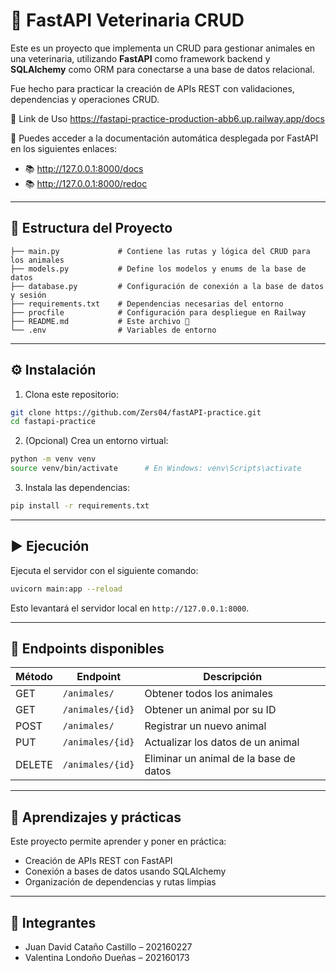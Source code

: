 # 🐾 FastAPI Veterinaria CRUD

Este es un proyecto que implementa un CRUD para gestionar animales en una veterinaria, utilizando **FastAPI** como framework backend y **SQLAlchemy** como ORM para conectarse a una base de datos relacional.

Fue hecho para practicar la creación de APIs REST con validaciones, dependencias y operaciones CRUD.

🔗 Link de Uso
https://fastapi-practice-production-abb6.up.railway.app/docs

🔗 Puedes acceder a la documentación automática desplegada por FastAPI en los siguientes enlaces:

- 📚 http://127.0.0.1:8000/docs
- 📚 http://127.0.0.1:8000/redoc

---

## 📁 Estructura del Proyecto

```
├── main.py             # Contiene las rutas y lógica del CRUD para los animales
├── models.py           # Define los modelos y enums de la base de datos
├── database.py         # Configuración de conexión a la base de datos y sesión
├── requirements.txt    # Dependencias necesarias del entorno
├── procfile            # Configuración para despliegue en Railway
├── README.md           # Este archivo 📘
└── .env                # Variables de entorno 
```

---

## ⚙️ Instalación

1. Clona este repositorio:

```bash
git clone https://github.com/Zers04/fastAPI-practice.git
cd fastapi-practice
```

2. (Opcional) Crea un entorno virtual:

```bash
python -m venv venv
source venv/bin/activate      # En Windows: venv\Scripts\activate
```

3. Instala las dependencias:

```bash
pip install -r requirements.txt
```

---

## ▶️ Ejecución

Ejecuta el servidor con el siguiente comando:

```bash
uvicorn main:app --reload
```

Esto levantará el servidor local en `http://127.0.0.1:8000`.

---

## 🔁 Endpoints disponibles

| Método | Endpoint               | Descripción                             |
|--------|------------------------|-----------------------------------------|
| GET    | `/animales/`           | Obtener todos los animales              |
| GET    | `/animales/{id}`       | Obtener un animal por su ID             |
| POST   | `/animales/`           | Registrar un nuevo animal               |
| PUT    | `/animales/{id}`       | Actualizar los datos de un animal       |
| DELETE | `/animales/{id}`       | Eliminar un animal de la base de datos  |

---

## 🧠 Aprendizajes y prácticas

Este proyecto permite aprender y poner en práctica:

- Creación de APIs REST con FastAPI
- Conexión a bases de datos usando SQLAlchemy
- Organización de dependencias y rutas limpias

---

## 👥 Integrantes

- Juan David Cataño Castillo – 202160227 
- Valentina Londoño Dueñas – 202160173
